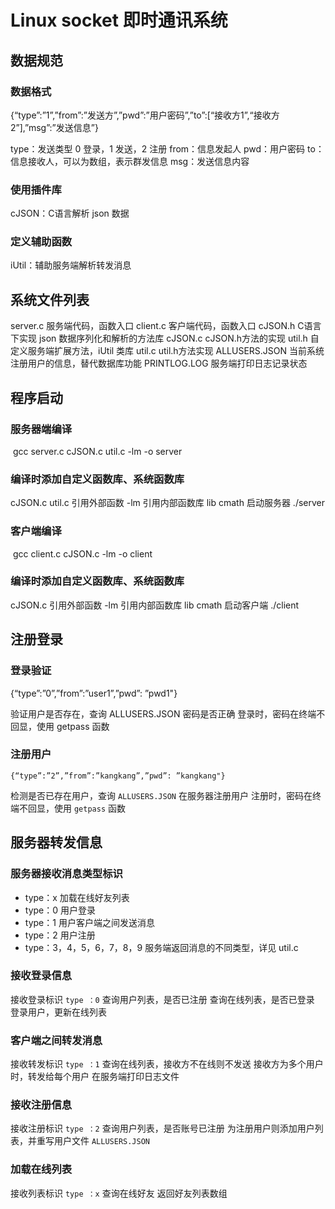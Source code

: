 # Linux socket 即时通讯系统
## 数据规范

### 数据格式

{“type”:”1”,”from”:”发送方”,”pwd”:”用户密码”,”to”:[“接收方1”,“接收方2”],”msg”:”发送信息”}

type：发送类型 0 登录，1 发送，2 注册
from：信息发起人
pwd：用户密码
to：信息接收人，可以为数组，表示群发信息
msg：发送信息内容

### 使用插件库

cJSON：C语言解析 json 数据

### 定义辅助函数

iUtil：辅助服务端解析转发消息

## 系统文件列表

server.c 服务端代码，函数入口
client.c 客户端代码，函数入口
cJSON.h C语言下实现 json 数据序列化和解析的方法库
cJSON.c cJSON.h方法的实现
util.h 自定义服务端扩展方法，iUtil 类库
util.c util.h方法实现
ALLUSERS.JSON 当前系统注册用户的信息，替代数据库功能
PRINTLOG.LOG 服务端打印日志记录状态

## 程序启动

### 服务器端编译

​ gcc server.c cJSON.c util.c -lm -o server

### 编译时添加自定义函数库、系统函数库
cJSON.c util.c 引用外部函数
-lm 引用内部函数库 lib cmath
启动服务器 ./server

### 客户端编译

​ gcc client.c cJSON.c -lm -o client

### 编译时添加自定义函数库、系统函数库

cJSON.c 引用外部函数
-lm 引用内部函数库 lib cmath
启动客户端 ./client

## 注册登录

### 登录验证

{“type”:”0”,”from”:”user1”,”pwd”: ”pwd1"}

验证用户是否存在，查询 ALLUSERS.JSON
密码是否正确
登录时，密码在终端不回显，使用 getpass 函数

### 注册用户

```
{“type”:”2”,”from”:”kangkang”,”pwd”: ”kangkang"}
```

检测是否已存在用户，查询 `ALLUSERS.JSON`
在服务器注册用户
注册时，密码在终端不回显，使用 `getpass` 函数

## 服务器转发信息

### 服务器接收消息类型标识

* type：x 加载在线好友列表
* type：0 用户登录
* type：1 用户客户端之间发送消息
* type：2 用户注册
* type：3，4，5，6，7，8，9 服务端返回消息的不同类型，详见 util.c

### 接收登录信息

接收登录标识 `type ：0`
查询用户列表，是否已注册
查询在线列表，是否已登录
登录用户，更新在线列表

### 客户端之间转发消息

接收转发标识 `type ：1`
查询在线列表，接收方不在线则不发送
接收方为多个用户时，转发给每个用户
在服务端打印日志文件

### 接收注册信息

接收注册标识 `type ：2`
查询用户列表，是否账号已注册
为注册用户则添加用户列表，并重写用户文件 `ALLUSERS.JSON`


### 加载在线列表

接收列表标识 `type ：x`
查询在线好友
返回好友列表数组



